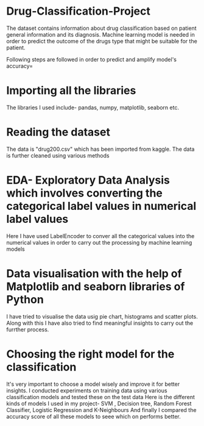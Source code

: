 # Drug-Classification-Project
The dataset contains information about drug classification based on patient general information and its diagnosis. Machine learning model is needed in order to predict the outcome of the drugs type that might be suitable for the patient.

Following steps are followed in order to predict and amplify model's accuracy=

# Importing all the libraries
The libraries I used include- pandas, numpy, matplotlib, seaborn etc.
     
# Reading the dataset
The data is "drug200.csv" which has been imported from kaggle. The data is further cleaned using various methods

# EDA- Exploratory Data Analysis which involves converting the categorical label values in numerical label values
Here I have used LabelEncoder to conver all the categorical values into the numerical values in order to carry out the processing by machine learning models

# Data visualisation with the help of Matplotlib and seaborn libraries of Python
I have tried to visualise the data usig pie chart, histograms and scatter plots.
Along with this I have also tried to find meaningful insights to carry out the furrther process.

# Choosing the right model for the classification

It's very important to choose a model wisely and improve it for better insights. I conducted experiments on training data using various classification models and tested these on the test data
Here is the different kinds of models I used in my project- SVM , Decision tree, Random Forest Classifier, Logistic Regression and K-Neighbours
And finally I compared the accuracy score of all these models to seee which on performs better.
